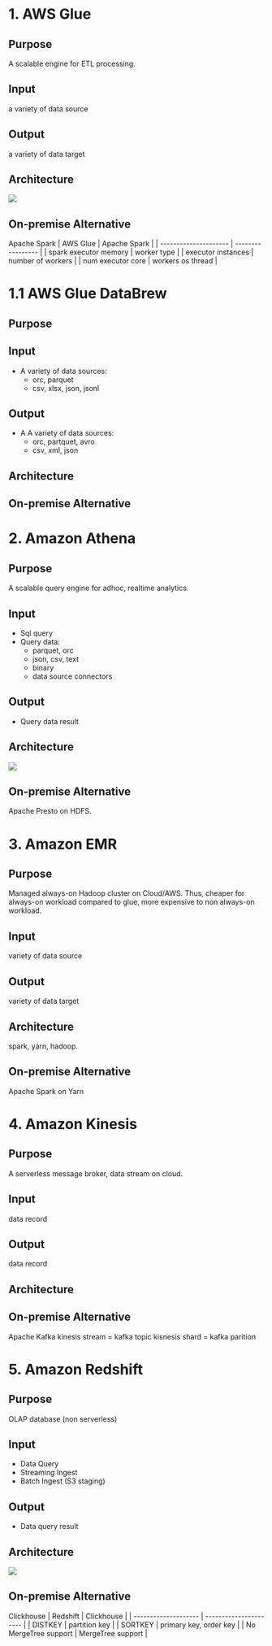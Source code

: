 # 1. AWS Glue 
## Purpose
A scalable engine for ETL processing.

## Input
a variety of data source
## Output
a variety of data target

## Architecture 
![](aws-glue-arch.drawio.svg)

## On-premise Alternative
Apache Spark
| AWS Glue              | Apache Spark      |
| --------------------- | ----------------- |
| spark executor memory | worker type       |
| executor instances    | number of workers |
| num executor core     | workers os thread |

# 1.1 AWS Glue DataBrew
## Purpose
## Input
- A variety of data sources:
  - orc, parquet
  - csv, xlsx, json, jsonl
## Output
- A A variety of data sources:
  - orc, partquet, avro
  - csv, xml, json
## Architecture
## On-premise Alternative


# 2. Amazon Athena
## Purpose
A scalable query engine for adhoc, realtime analytics.

## Input
- Sql query
- Query data:
  -  parquet, orc
  -  json, csv, text
  -  binary
  -  data source connectors

## Output
- Query data result

## Architecture 
![](aws-athena-arch.drawio.svg)

## On-premise Alternative
Apache Presto on HDFS.


# 3. Amazon EMR
## Purpose
Managed always-on Hadoop cluster on Cloud/AWS. Thus, cheaper for always-on workload compared to glue, more expensive to non always-on workload.
## Input
variety of data source
## Output
variety of data target
## Architecture 
spark, yarn, hadoop.
## On-premise Alternative
Apache Spark on Yarn

# 4. Amazon Kinesis
## Purpose
A serverless message broker, data stream on cloud.
## Input
data record
## Output
data record
## Architecture 
## On-premise Alternative
Apache Kafka
kinesis stream = kafka topic
kisnesis shard = kafka parition

# 5. Amazon Redshift
## Purpose
OLAP database (non serverless)

## Input
- Data Query
- Streaming Ingest
- Batch Ingest (S3 staging)
## Output
- Data query result

## Architecture 
![](aws-redshift.drawio.svg)
## On-premise Alternative
Clickhouse
| Redshift             | Clickhouse             |
| -------------------- | ---------------------- |
| DISTKEY              | partition key          |
| SORTKEY              | primary key, order key |
| No MergeTree support | MergeTree support      |

